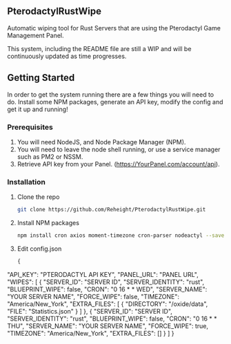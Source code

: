 ## PterodactylRustWipe
Automatic wiping tool for Rust Servers that are using the Pterodactyl Game Management Panel.

This system, including the README file are still a WIP and will be continuously updated as time progresses.


## Getting Started

In order to get the system running there are a few things you will need to do. Install some NPM packages, generate an API key, modify the config and get it up and running!

### Prerequisites

1. You will need NodeJS, and Node Package Manager (NPM).
2. You will need to leave the node shell running, or use a service manager such as PM2 or NSSM.
3. Retrieve API key from your Panel. (https://YourPanel.com/account/api).

### Installation

1. Clone the repo
   ```sh
   git clone https://github.com/Reheight/PterodactylRustWipe.git
   ```
2. Install NPM packages
   ```sh
   npm install cron axios moment-timezone cron-parser nodeactyl --save
   ```
3. Edit config.json
   ```javascript
   {
  "API_KEY": "PTERODACTYL API KEY",
  "PANEL_URL": "PANEL URL",
  "WIPES": [
    {
      "SERVER_ID": "SERVER ID",
      "SERVER_IDENTITY": "rust",
      "BLUEPRINT_WIPE": false,
      "CRON": "0 16 * * WED",
      "SERVER_NAME": "YOUR SERVER NAME",
      "FORCE_WIPE": false,
      "TIMEZONE": "America/New_York",
      "EXTRA_FILES": [
        {
          "DIRECTORY": "/oxide/data",
          "FILE": "Statistics.json"
        }
      ]
    },
    {
      "SERVER_ID": "SERVER ID",
      "SERVER_IDENTITY": "rust",
      "BLUEPRINT_WIPE": false,
      "CRON": "0 16 * * THU",
      "SERVER_NAME": "YOUR SERVER NAME",
      "FORCE_WIPE": true,
      "TIMEZONE": "America/New_York",
      "EXTRA_FILES": []
    }
  ]
}
```
